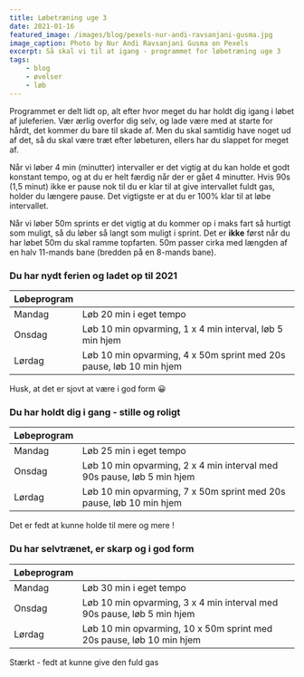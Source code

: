 ```yaml
---
title: Løbetræning uge 3
date: 2021-01-16
featured_image: /images/blog/pexels-nur-andi-ravsanjani-gusma.jpg
image_caption: Photo by Nur Andi Ravsanjani Gusma on Pexels
excerpt: Så skal vi til at igang - programmet for løbetræning uge 3
tags:
    - blog
    - øvelser
    - løb
---
```


Programmet er delt lidt op, alt efter hvor meget du har holdt dig igang i løbet af juleferien. Vær ærlig overfor dig selv, og lade være med at starte for hårdt, det kommer du bare til skade af. Men du skal samtidig have noget ud af det, så du skal være træt efter løbeturen, ellers har du slappet for meget af.

Når vi løber 4 min (minutter) intervaller er det vigtig at du kan holde et godt konstant tempo, og at du er helt færdig når der er gået 4 minutter. Hvis 90s (1,5 minut) ikke er pause nok til du er klar til at give intervallet fuldt gas, holder du længere pause. Det vigtigste er at du er 100% klar til at løbe intervallet.

Når vi løber 50m sprints er det vigtig at du kommer op i maks fart så hurtigt som muligt, så du løber så langt som muligt i sprint. Det er **ikke** først når du har løbet 50m du skal ramme topfarten. 50m passer cirka med længden af en halv 11-mands bane (bredden på en 8-mands bane).

### Du har nydt ferien og ladet op til 2021
| Løbeprogram |  | 
| ------ | ---------------------- |
| Mandag | Løb 20 min i eget tempo |
| Onsdag | Løb 10 min opvarming, 1 x 4 min interval, løb 5 min hjem |
| Lørdag | Løb 10 min opvarming, 4 x 50m sprint med 20s pause, løb 10 min hjem    |
Husk, at det er sjovt at være i god form 😀

### Du har holdt dig i gang - stille og roligt
| Løbeprogram |  | 
| ------ | ---------------------- |
| Mandag | Løb 25 min i eget tempo |
| Onsdag | Løb 10 min opvarming, 2 x 4 min interval med 90s pause, løb 5 min hjem |
| Lørdag | Løb 10 min opvarming, 7 x 50m sprint med 20s pause, løb 10 min hjem    |
Det er fedt at kunne holde til mere og mere !

### Du har selvtrænet, er skarp og i god form 
| Løbeprogram |  | 
| ------ | ---------------------- |
| Mandag | Løb 30 min i eget tempo |
| Onsdag | Løb 10 min opvarming, 3 x 4 min interval med 90s pause, løb 5 min hjem |
| Lørdag | Løb 10 min opvarming, 10 x 50m sprint med 20s pause, løb 10 min hjem    |
Stærkt - fedt at kunne give den fuld gas

